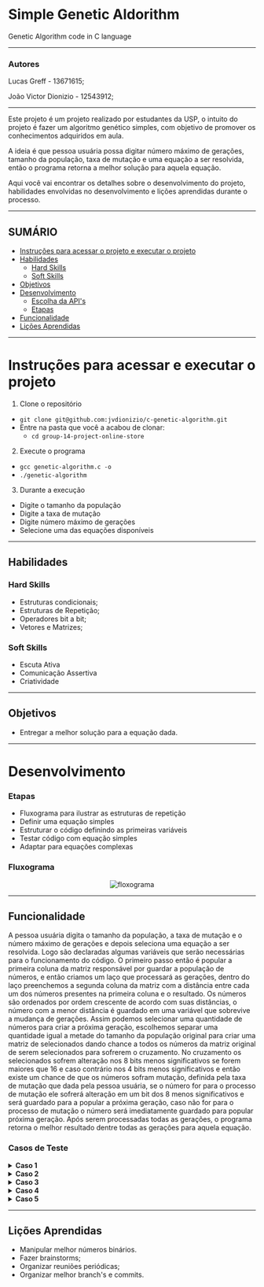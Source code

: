 # Simple Genetic Aldorithm
Genetic Algorithm code in C language

---

### Autores

Lucas Greff - 13671615;

João Victor Dionizio - 12543912;

---

Este projeto é um projeto realizado por estudantes da USP, o intuito do projeto é fazer um algoritmo genético simples, com objetivo de promover os conhecimentos adquiridos em aula.

A ideia é que pessoa usuária possa digitar número máximo de gerações, tamanho da população, taxa de mutação e uma equação a ser resolvida, então o programa retorna a melhor solução para aquela equação.

Aqui você vai encontrar os detalhes sobre o desenvolvimento do projeto, habilidades envolvidas no desenvolvimento e lições aprendidas durante o processo.

---

## SUMÁRIO

- [Instruções para acessar o projeto e executar o projeto](#instruções-para-acessar-e-executar-o-projeto)
- [Habilidades](#habilidades)
  - [Hard Skills](#hard-skills)
  - [Soft Skills](#soft-skills)
- [Objetivos](#objetivos)
- [Desenvolvimento](#desenvolvimento)
  - [Escolha da API's](#escolha-das-apis)
  - [Etapas](#etapas)
- [Funcionalidade](#funcionalidade)
- [Lições Aprendidas](#lições-aprendidas)

---

# Instruções para acessar e executar o projeto

1. Clone o repositório

- `git clone git@github.com:jvdionizio/c-genetic-algorithm.git`
- Entre na pasta que você a acabou de clonar:
  - `cd group-14-project-online-store`

2. Execute o programa

- `gcc genetic-algorithm.c -o`
- `./genetic-algorithm`

3. Durante a execução

- Digite o tamanho da população
- Digite a taxa de mutação
- Digite número máximo de gerações
- Selecione uma das equações disponíveis

---

## Habilidades

### Hard Skills

- Estruturas condicionais;
- Estruturas de Repetição;
- Operadores bit a bit;
- Vetores e Matrizes;

### Soft Skills

- Escuta Ativa
- Comunicação Assertiva
- Criatividade

---

## Objetivos

- Entregar a melhor solução para a equação dada.

---

# Desenvolvimento

### Etapas

- Fluxograma para ilustrar as estruturas de repetição
- Definir uma equação simples
- Estruturar o código definindo as primeiras variáveis
- Testar código com equação simples
- Adaptar para equações complexas

### Fluxograma

<p align="center"><img src="" alt="floxograma"></p>

---
## Funcionalidade

A pessoa usuária digita o tamanho da população, a taxa de mutação e o número máximo de gerações e depois seleciona uma equação a ser resolvida. Logo são declaradas algumas variáveis que serão necessárias para o funcionamento do código. O primeiro passo então é popular a primeira coluna da matriz responsável por guardar a população de números, e então criamos um laço que processará as gerações, dentro do laço preenchemos a segunda coluna da matriz com a distância entre cada um dos números presentes na primeira coluna e o resultado. Os números são ordenados por ordem crescente de acordo com suas distâncias, o número com a menor distância é guardado em uma variável que sobrevive a mudança de gerações. Assim podemos selecionar uma quantidade de números para criar a próxima geração, escolhemos separar uma quantidade igual a metade do tamanho da população original para criar uma matriz de selecionados dando chance a todos os números da matriz original de serem selecionados para sofrerem o cruzamento. No cruzamento os selecionados sofrem alteração nos 8 bits menos significativos se forem maiores que 16 e caso contrário nos 4 bits menos significativos e então existe um chance de que os números sofram mutação, definida pela taxa de mutação que dada pela pessoa usuária, se o número for para o processo de mutação ele sofrerá alteração em um bit dos 8 menos significativos e será guardado para a popular a próxima geração, caso não for para o processo de mutação o número será imediatamente guardado para popular próxima geração. Após serem processadas todas as gerações, o programa retorna o melhor resultado dentre todas as gerações para aquela equação.

### Casos de Teste

  <details>
    <summary><strong>Caso 1</strong></summary>

    Tamanho da População: 20

    Taxa de Mutação(%): 7

    Número Máximo de Gerações: 4

    Selecione a Equação:
    1 -> x-7 = 0 (Raiz: 7)

    2 -> x^2 - 2x + 1 (Raiz: 1)

    3 -> x^2 + x - 6 (Raízes: -3 e 2)

    4 -> x^2 - 4x + 5 (Raízes: não possui raiz real)

    5 -> x^5 + 2x^4 + 3x^3 + 4x^2 + 5x + 6 (Raízes: a descobrir)
    1
    População Original: 63 68 11 177 127 97 244 219 32 79 182 61 7 117 104 66 100 216 182 215
    Geração: 1
    (número/distância)

    (7/0)(11/4)(32/25)(61/54)(63/56)(66/59)(68/61)(79/72)(97/90)(100/93)(104/97)(117/110)(127/120)(177/170)(182/175)(182/175)(215/208)(216/209)(219/212)(244/237)

    Selecionados:
    (7/0)(11/4)(11/4)(11/4)(11/4)(11/4)(11/4)(11/4)(32/25)(32/25)

    Melhor de todos: (7/0)
    Nova população pré-mutação: 7 11 11 11 11 11 11 11 11 11 11 11 11 11 8 3 32 32 3 4
    Nova população: 7 11 27 75 11 11 11 11 11 11 11 11 11 11 8 3 32 32 3 4
    --------------------
    Geração: 2
    (número/distância)

    (3/-4)(3/-4)(4/-3)(7/0)(8/1)(11/4)(11/4)(11/4)(11/4)(11/4)(11/4)(11/4)(11/4)(11/4)(11/4)(11/4)(27/20)(32/25)(32/25)(75/68)

    Selecionados:
    (3/-4)(3/-4)(3/-4)(3/-4)(3/-4)(3/-4)(3/-4)(3/-4)(3/-4)(3/-4)

    Melhor de todos: (7/0)
    Nova população pré-mutação: 3 3 3 3 3 3 3 3 3 3 3 3 3 3 3 3 3 3 3 3
    Nova população: 3 3 3 3 3 3 3 3 3 3 3 3 3 3 3 3 3 3 3 3
    --------------------
    Geração: 3
    (número/distância)

    (3/-4)(3/-4)(3/-4)(3/-4)(3/-4)(3/-4)(3/-4)(3/-4)(3/-4)(3/-4)(3/-4)(3/-4)(3/-4)(3/-4)(3/-4)(3/-4)(3/-4)(3/-4)(3/-4)(3/-4)

    Selecionados:
    (3/-4)(3/-4)(3/-4)(3/-4)(3/-4)(3/-4)(3/-4)(3/-4)(3/-4)(3/-4)

    Melhor de todos: (7/0)
    Nova população pré-mutação: 3 3 3 3 3 3 3 3 3 3 3 3 3 3 3 3 3 3 3 3
    Nova população: 3 3 3 3 3 3 3 3 3 3 3 3 3 3 3 3 3 3 3 3
    --------------------
    Geração: 4
    (número/distância)

    (3/-4)(3/-4)(3/-4)(3/-4)(3/-4)(3/-4)(3/-4)(3/-4)(3/-4)(3/-4)(3/-4)(3/-4)(3/-4)(3/-4)(3/-4)(3/-4)(3/-4)(3/-4)(3/-4)(3/-4)

    Selecionados:
    (3/-4)(3/-4)(3/-4)(3/-4)(3/-4)(3/-4)(3/-4)(3/-4)(3/-4)(3/-4)

    Melhor de todos: (7/0)
    Nova população pré-mutação: 3 3 3 3 3 3 3 3 3 3 3 3 3 3 3 3 3 3 3 3
    Nova população: 3 3 7 3 3 3 3 3 3 3 3 3 1 3 3 3 3 3 3 3

  </details>

  <details>
    <summary><strong>Caso 2</strong></summary>

    Tamanho da População: 30

    Taxa de Mutação(%): 7

    Número Máximo de Gerações: 5

    Selecione a Equação:
    1 -> x-7 = 0 (Raiz: 7)

    2 -> x^2 - 2x + 1 (Raiz: 1)

    3 -> x^2 + x - 6 (Raízes: -3 e 2)

    4 -> x^2 - 4x + 5 (Raízes: não possui raiz real)

    5 -> x^5 + 2x^4 + 3x^3 + 4x^2 + 5x + 6 (Raízes: a descobrir)
    2
    População Original: 64 11 62 207 110 181 163 233 176 237 172 118 129 60 127 98 211 218 189 131 5 15 5 196 135 134 36 105 4 230
    Geração: 1
    (número/distância)

    (4/9)(5/16)(5/16)(11/100)(15/196)(36/1225)(60/3481)(62/3721)(64/3969)(98/9409)(105/10816)(110/11881)(118/13689)(127/15876)(129/16384)(131/16900)(134/17689)(135/17956)(163/26244)(172/29241)(176/30625)(181/32400)(189/35344)(196/38025)(207/42436)(211/44100)(218/47089)(230/52441)(233/53824)(237/55696)

    Selecionados:
    (4/9)(5/16)(5/16)(5/16)(5/16)(5/16)(5/16)(5/16)(5/16)(5/16)(5/16)(5/16)(5/16)(5/16)(5/16)

    Melhor de todos: (4/9)
    Nova população pré-mutação: 5 4 5 5 5 5 5 5 5 5 5 5 5 5 5 5 5 5 5 5 5 5 5 5 5 5 5 5 4 5
    Nova população: 5 4 5 5 5 5 5 4 5 5 5 5 5 5 69 5 5 5 7 5 5 5 5 5 5 5 5 5 4 5
    --------------------
    Geração: 2
    (número/distância)

    (4/9)(4/9)(4/9)(5/16)(5/16)(5/16)(5/16)(5/16)(5/16)(5/16)(5/16)(5/16)(5/16)(5/16)(5/16)(5/16)(5/16)(5/16)(5/16)(5/16)(5/16)(5/16)(5/16)(5/16)(5/16)(5/16)(5/16)(5/16)(7/36)(69/4624)

    Selecionados:
    (4/9)(4/9)(4/9)(4/9)(4/9)(4/9)(4/9)(4/9)(4/9)(4/9)(4/9)(4/9)(4/9)(4/9)(4/9)

    Melhor de todos: (4/9)
    Nova população pré-mutação: 4 4 4 4 4 4 4 4 4 4 4 4 4 4 4 4 4 4 4 4 4 4 4 4 4 4 4 4 4 4
    Nova população: 4 4 4 4 4 4 4 4 4 4 4 4 4 4 4 4 4 4 4 4 4 36 4 4 4 4 4 4 4 4
    --------------------
    Geração: 3
    (número/distância)

    (4/9)(4/9)(4/9)(4/9)(4/9)(4/9)(4/9)(4/9)(4/9)(4/9)(4/9)(4/9)(4/9)(4/9)(4/9)(4/9)(4/9)(4/9)(4/9)(4/9)(4/9)(4/9)(4/9)(4/9)(4/9)(4/9)(4/9)(4/9)(4/9)(36/1225)

    Selecionados:
    (4/9)(4/9)(4/9)(4/9)(4/9)(4/9)(4/9)(4/9)(4/9)(4/9)(4/9)(4/9)(4/9)(4/9)(4/9)

    Melhor de todos: (4/9)
    Nova população pré-mutação: 4 4 4 4 4 4 4 4 4 4 4 4 4 4 4 4 4 4 4 4 4 4 4 4 4 4 4 4 4 4
    Nova população: 4 4 4 4 4 4 4 4 4 4 4 4 4 4 4 4 4 68 4 4 4 4 4 4 4 4 4 4 4 4
    --------------------
    Geração: 4
    (número/distância)

    (4/9)(4/9)(4/9)(4/9)(4/9)(4/9)(4/9)(4/9)(4/9)(4/9)(4/9)(4/9)(4/9)(4/9)(4/9)(4/9)(4/9)(4/9)(4/9)(4/9)(4/9)(4/9)(4/9)(4/9)(4/9)(4/9)(4/9)(4/9)(4/9)(68/4489)

    Selecionados:
    (4/9)(4/9)(4/9)(4/9)(4/9)(4/9)(4/9)(4/9)(4/9)(4/9)(4/9)(4/9)(4/9)(4/9)(4/9)

    Melhor de todos: (4/9)
    Nova população pré-mutação: 4 4 4 4 4 4 4 4 4 4 4 4 4 4 4 4 4 4 4 4 4 4 4 4 4 4 4 4 4 4
    Nova população: 4 4 4 4 4 4 4 4 4 4 0 20 4 4 6 4 4 68 4 4 4 4 4 4 4 4 4 4 4 36
    --------------------
    Geração: 5
    (número/distância)

    (0/1)(4/9)(4/9)(4/9)(4/9)(4/9)(4/9)(4/9)(4/9)(4/9)(4/9)(4/9)(4/9)(4/9)(4/9)(4/9)(4/9)(4/9)(4/9)(4/9)(4/9)(4/9)(4/9)(4/9)(4/9)(4/9)(6/25)(20/361)(36/1225)(68/4489)

    Selecionados:
    (0/1)(4/9)(4/9)(4/9)(4/9)(4/9)(4/9)(4/9)(4/9)(4/9)(4/9)(4/9)(4/9)(4/9)(4/9)

    Melhor de todos: (0/1)
    Nova população pré-mutação: 0 4 4 4 4 4 4 4 4 4 4 4 4 4 4 4 4 4 4 4 4 4 4 4 4 4 4 4 4 0
    Nova população: 0 4 4 4 4 4 4 4 4 4 4 4 4 4 4 4 4 4 4 4 4 4 4 4 4 4 4 4 4 0
    --------------------

  </details>

  <details>
    <summary><strong>Caso 3</strong></summary>

    Tamanho da População: 30

    Taxa de Mutação(%): 7

    Número Máximo de Gerações: 5

    Selecione a Equação:
    1 -> x-7 = 0 (Raiz: 7)

    2 -> x^2 - 2x + 1 (Raiz: 1)

    3 -> x^2 + x - 6 (Raízes: -3 e 2)

    4 -> x^2 - 4x + 5 (Raízes: não possui raiz real)

    5 -> x^5 + 2x^4 + 3x^3 + 4x^2 + 5x + 6 (Raízes: a descobrir)
    3
    População Original: 223 44 89 97 48 7 86 84 114 104 106 37 218 77 9 131 7 101 146 134 191 180 36 52 116 89 116 65 243 184
    Geração: 1
    (número/distância)

    (7/50)(7/50)(9/84)(36/1326)(37/1400)(44/1974)(48/2346)(52/2750)(65/4284)(77/6000)(84/7134)(86/7476)(89/8004)(89/8004)(97/9500)(101/10296)(104/10914)(106/11336)(114/13104)(116/13566)(116/13566)(131/17286)(134/18084)(146/21456)(180/32574)(184/34034)(191/36666)(218/47736)(223/49946)(243/59286)

    Selecionados:
    (7/50)(7/50)(7/50)(7/50)(9/84)(9/84)(9/84)(9/84)(9/84)(9/84)(9/84)(9/84)(9/84)(9/84)(9/84)

    Melhor de todos: (7/50)
    Nova população pré-mutação: 7 7 7 7 7 7 5 11 9 9 9 9 9 9 9 9 9 9 9 9 9 9 9 9 9 9 9 9 11 5
    Nova população: 7 7 7 7 7 7 37 11 9 9 9 9 9 9 9 9 9 9 8 9 9 9 9 9 9 1 9 9 3 5
    --------------------
    Geração: 2
    (número/distância)

    (1/-4)(3/6)(5/24)(7/50)(7/50)(7/50)(7/50)(7/50)(7/50)(8/66)(9/84)(9/84)(9/84)(9/84)(9/84)(9/84)(9/84)(9/84)(9/84)(9/84)(9/84)(9/84)(9/84)(9/84)(9/84)(9/84)(9/84)(9/84)(11/126)(37/1400)

    Selecionados:
    (1/-4)(3/6)(3/6)(3/6)(3/6)(3/6)(3/6)(3/6)(3/6)(3/6)(3/6)(3/6)(3/6)(3/6)(3/6)

    Melhor de todos: (1/-4)
    Nova população pré-mutação: 3 1 3 3 3 3 3 3 3 3 3 3 3 3 3 3 3 3 3 3 3 3 3 3 3 3 3 3 1 3
    Nova população: 3 33 3 3 3 3 3 3 3 3 3 3 2 3 3 3 11 3 3 3 3 3 3 3 3 3 3 3 1 3
    --------------------
    Geração: 3
    (número/distância)

    (1/-4)(2/0)(3/6)(3/6)(3/6)(3/6)(3/6)(3/6)(3/6)(3/6)(3/6)(3/6)(3/6)(3/6)(3/6)(3/6)(3/6)(3/6)(3/6)(3/6)(3/6)(3/6)(3/6)(3/6)(3/6)(3/6)(3/6)(3/6)(11/126)(33/1116)

    Selecionados:
    (1/-4)(2/0)(2/0)(2/0)(2/0)(2/0)(2/0)(2/0)(2/0)(2/0)(2/0)(2/0)(2/0)(2/0)(2/0)

    Melhor de todos: (2/0)
    Nova população pré-mutação: 2 1 2 2 2 2 2 2 2 2 2 2 2 2 2 2 2 2 2 2 2 2 2 2 2 2 2 2 1 2
    Nova população: 3 1 2 2 2 2 2 2 2 2 2 2 2 2 2 2 2 2 2 2 2 2 2 2 2 2 3 2 1 2
    --------------------
    Geração: 4
    (número/distância)

    (1/-4)(1/-4)(2/0)(2/0)(2/0)(2/0)(2/0)(2/0)(2/0)(2/0)(2/0)(2/0)(2/0)(2/0)(2/0)(2/0)(2/0)(2/0)(2/0)(2/0)(2/0)(2/0)(2/0)(2/0)(2/0)(2/0)(2/0)(2/0)(3/6)(3/6)

    Selecionados:
    (1/-4)(1/-4)(1/-4)(1/-4)(2/0)(2/0)(2/0)(2/0)(2/0)(2/0)(2/0)(2/0)(2/0)(2/0)(2/0)

    Melhor de todos: (2/0)
    Nova população pré-mutação: 1 1 1 1 1 1 2 1 2 2 2 2 2 2 2 2 2 2 2 2 2 2 2 2 2 2 2 2 1 2
    Nova população: 1 1 1 1 1 33 2 1 2 2 2 2 2 2 2 2 2 2 2 2 2 2 2 2 2 2 2 2 1 2
    --------------------
    Geração: 5
    (número/distância)

    (1/-4)(1/-4)(1/-4)(1/-4)(1/-4)(1/-4)(1/-4)(2/0)(2/0)(2/0)(2/0)(2/0)(2/0)(2/0)(2/0)(2/0)(2/0)(2/0)(2/0)(2/0)(2/0)(2/0)(2/0)(2/0)(2/0)(2/0)(2/0)(2/0)(2/0)(33/1116)

    Selecionados:
    (1/-4)(1/-4)(1/-4)(1/-4)(1/-4)(1/-4)(1/-4)(1/-4)(1/-4)(1/-4)(1/-4)(1/-4)(1/-4)(1/-4)(1/-4)

    Melhor de todos: (2/0)
    Nova população pré-mutação: 1 1 1 1 1 1 1 1 1 1 1 1 1 1 1 1 1 1 1 1 1 1 1 1 1 1 1 1 1 1
    Nova população: 1 1 1 1 1 1 1 1 1 1 1 1 33 33 9 1 1 1 1 1 1 1 1 1 1 1 1 1 1 1
    --------------------

  </details>

  <details>
  <summary><strong>Caso 4</strong></summary>

    Tamanho da População: 30

    Taxa de Mutação(%): 7

    Número Máximo de Gerações: 5

    Selecione a Equação:
    1 -> x-7 = 0 (Raiz: 7)

    2 -> x^2 - 2x + 1 (Raiz: 1)

    3 -> x^2 + x - 6 (Raízes: -3 e 2)

    4 -> x^2 - 4x + 5 (Raízes: não possui raiz real)

    5 -> x^5 + 2x^4 + 3x^3 + 4x^2 + 5x + 6 (Raízes: a descobrir)
    4
    População Original: 134 79 151 152 130 86 114 32 63 38 22 13 228 168 144 117 217 145 142 85 153 157 45 187 190 190 106 108 223 167
    Geração: 1
    (número/distância)

    (13/122)(22/401)(32/901)(38/1297)(45/1850)(63/3722)(79/5930)(85/6890)(86/7057)(106/10817)(108/11237)(114/12545)(117/13226)(130/16385)(134/17425)(142/19601)(144/20165)(145/20450)(151/22202)(152/22501)(153/22802)(157/24026)(167/27226)(168/27557)(187/34226)(190/35345)(190/35345)(217/46226)(223/48842)(228/51077)

    Selecionados:
    (13/122)(22/401)(22/401)(22/401)(22/401)(22/401)(22/401)(22/401)(22/401)(22/401)(22/401)(22/401)(22/401)(22/401)(22/401)

    Melhor de todos: (13/122)
    Nova população pré-mutação: 14 5 22 22 22 22 22 22 22 22 22 22 22 22 22 22 22 22 22 22 22 22 22 22 22 22 22 22 5 14
    Nova população: 14 5 22 22 22 22 22 22 22 22 22 22 22 22 22 22 22 23 22 22 22 22 22 22 22 22 22 22 5 14
    --------------------
    Geração: 2
    (número/distância)

    (5/10)(5/10)(14/145)(14/145)(22/401)(22/401)(22/401)(22/401)(22/401)(22/401)(22/401)(22/401)(22/401)(22/401)(22/401)(22/401)(22/401)(22/401)(22/401)(22/401)(22/401)(22/401)(22/401)(22/401)(22/401)(22/401)(22/401)(22/401)(22/401)(23/442)

    Selecionados:
    (5/10)(5/10)(5/10)(5/10)(5/10)(14/145)(14/145)(14/145)(14/145)(14/145)(14/145)(14/145)(14/145)(14/145)(14/145)

    Melhor de todos: (5/10)
    Nova população pré-mutação: 5 5 5 5 5 5 5 5 6 13 14 14 14 14 14 14 14 14 14 14 14 14 14 14 14 14 14 14 13 6
    Nova população: 5 5 1 1 5 5 5 5 6 13 14 14 14 14 14 30 14 14 14 46 14 14 14 14 14 14 14 14 13 6
    --------------------
    Geração: 3
    (número/distância)

    (1/2)(1/2)(5/10)(5/10)(5/10)(5/10)(5/10)(5/10)(6/17)(6/17)(13/122)(13/122)(14/145)(14/145)(14/145)(14/145)(14/145)(14/145)(14/145)(14/145)(14/145)(14/145)(14/145)(14/145)(14/145)(14/145)(14/145)(14/145)(30/785)(46/1937)

    Selecionados:
    (1/2)(1/2)(1/2)(5/10)(5/10)(5/10)(5/10)(5/10)(5/10)(5/10)(5/10)(5/10)(5/10)(5/10)(5/10)

    Melhor de todos: (1/2)
    Nova população pré-mutação: 1 1 1 1 1 5 5 5 5 5 5 5 5 5 5 5 5 5 5 5 5 5 5 5 5 5 5 5 5 1
    Nova população: 1 1 1 1 1 5 5 5 69 5 5 5 5 5 5 5 5 69 5 5 5 5 5 5 5 5 5 5 5 1
    --------------------
    Geração: 4
    (número/distância)

    (1/2)(1/2)(1/2)(1/2)(1/2)(1/2)(5/10)(5/10)(5/10)(5/10)(5/10)(5/10)(5/10)(5/10)(5/10)(5/10)(5/10)(5/10)(5/10)(5/10)(5/10)(5/10)(5/10)(5/10)(5/10)(5/10)(5/10)(5/10)(69/4490)(69/4490)

    Selecionados:
    (1/2)(1/2)(1/2)(1/2)(1/2)(1/2)(1/2)(1/2)(1/2)(1/2)(1/2)(1/2)(1/2)(1/2)(1/2)

    Melhor de todos: (1/2)
    Nova população pré-mutação: 1 1 1 1 1 1 1 1 1 1 1 1 1 1 1 1 1 1 1 1 1 1 1 1 1 1 1 1 1 1
    Nova população: 65 1 1 1 1 1 1 1 1 1 1 1 1 1 1 1 1 1 1 1 1 1 33 1 1 1 1 1 1 33
    --------------------
    Geração: 5
    (número/distância)

    (1/2)(1/2)(1/2)(1/2)(1/2)(1/2)(1/2)(1/2)(1/2)(1/2)(1/2)(1/2)(1/2)(1/2)(1/2)(1/2)(1/2)(1/2)(1/2)(1/2)(1/2)(1/2)(1/2)(1/2)(1/2)(1/2)(1/2)(33/962)(33/962)(65/3970)

    Selecionados:
    (1/2)(1/2)(1/2)(1/2)(1/2)(1/2)(1/2)(1/2)(1/2)(1/2)(1/2)(1/2)(1/2)(1/2)(1/2)

    Melhor de todos: (1/2)
    Nova população pré-mutação: 1 1 1 1 1 1 1 1 1 1 1 1 1 1 1 1 1 1 1 1 1 1 1 1 1 1 1 1 1 1
    Nova população: 1 65 1 1 1 1 1 1 17 1 1 1 1 1 1 1 1 1 1 1 1 1 1 1 1 1 1 1 1 1
    --------------------

  </details>
  

  <details>
    <summary><strong>Caso 5</strong></summary>

    Tamanho da População: 30

    Taxa de Mutação(%): 7

    Número Máximo de Gerações: 5

    Selecione a Equação:
    1 -> x-7 = 0 (Raiz: 7)

    2 -> x^2 - 2x + 1 (Raiz: 1)

    3 -> x^2 + x - 6 (Raízes: -3 e 2)

    4 -> x^2 - 4x + 5 (Raízes: não possui raiz real)

    5 -> x^5 - 2x^4 + 3x^3 - 4x^2 + 5x - 6 (Raízes: a descobrir)
    5
    População Original: 139 3 172 70 111 190 239 45 32 156 186 124 188 168 70 146 135 176 35 19 89 214 168 83 104 75 83 87 153 201
    Geração: 1
    (número/distância)

    (3/135)(19/2234679)(32/31551642)(35/49644519)(45/176592369)(70/1633689744)(70/1633689744)(75/2311009119)(83/3845812215)(83/3845812215)(87/4871575347)(89/5460658629)(104/11935889154)(111/16551021627)(124/28849066854)(135/44183342019)(139/51150222879)(146/65438799132)(153/82755825285)(156/91216390662)(168/132248746050)(168/132248746050)(172/148801367382)(176/166971420522)(186/220245678852)(188/232370684070)(190/245023913544)(201/324840120597)(214/444651225504)(239/773326376379)

    Selecionados:
    (3/135)(19/2234679)(19/2234679)(32/31551642)(32/31551642)(32/31551642)(32/31551642)(32/31551642)(32/31551642)(32/31551642)(32/31551642)(32/31551642)(32/31551642)(32/31551642)(32/31551642)

    Melhor de todos: (3/135)
    Nova população pré-mutação: 3 3 19 19 16 35 32 32 32 32 32 32 32 32 32 32 32 32 32 32 32 32 32 32 32 32 32 32 3 0
    Nova população: 3 3 19 19 16 35 32 32 32 32 32 32 32 32 32 32 32 32 32 32 34 32 32 32 32 32 32 32 3 0
    --------------------
    Geração: 2
    (número/distância)

    (0/-6)(3/135)(3/135)(3/135)(16/928842)(19/2234679)(19/2234679)(32/31551642)(32/31551642)(32/31551642)(32/31551642)(32/31551642)(32/31551642)(32/31551642)(32/31551642)(32/31551642)(32/31551642)(32/31551642)(32/31551642)(32/31551642)(32/31551642)(32/31551642)(32/31551642)(32/31551642)(32/31551642)(32/31551642)(32/31551642)(32/31551642)(34/42876204)(35/49644519)

    Selecionados:
    (0/-6)(3/135)(3/135)(3/135)(3/135)(3/135)(3/135)(3/135)(3/135)(3/135)(3/135)(3/135)(3/135)(3/135)(3/135)

    Melhor de todos: (0/-6)
    Nova população pré-mutação: 3 0 3 3 3 3 3 3 3 3 3 3 3 3 3 3 3 3 3 3 3 3 3 3 3 3 3 3 0 3
    Nova população: 3 0 3 3 3 3 3 3 67 3 3 3 3 3 3 3 3 3 3 3 3 3 3 11 3 3 3 3 0 3
    --------------------
    Geração: 3
    (número/distância)

    (0/-6)(0/-6)(3/135)(3/135)(3/135)(3/135)(3/135)(3/135)(3/135)(3/135)(3/135)(3/135)(3/135)(3/135)(3/135)(3/135)(3/135)(3/135)(3/135)(3/135)(3/135)(3/135)(3/135)(3/135)(3/135)(3/135)(3/135)(3/135)(11/135327)(67/1310707527)

    Selecionados:
    (0/-6)(0/-6)(0/-6)(0/-6)(0/-6)(0/-6)(0/-6)(0/-6)(0/-6)(0/-6)(0/-6)(0/-6)(0/-6)(0/-6)(0/-6)

    Melhor de todos: (0/-6)
    Nova população pré-mutação: 0 0 0 0 0 0 0 0 0 0 0 0 0 0 0 0 0 0 0 0 0 0 0 0 0 0 0 0 0 0
    Nova população: 0 0 0 0 0 1 0 0 0 0 0 0 0 0 0 0 0 0 0 0 0 0 0 0 0 0 0 0 0 8
    --------------------
    Geração: 4
    (número/distância)

    (0/-6)(0/-6)(0/-6)(0/-6)(0/-6)(0/-6)(0/-6)(0/-6)(0/-6)(0/-6)(0/-6)(0/-6)(0/-6)(0/-6)(0/-6)(0/-6)(0/-6)(0/-6)(0/-6)(0/-6)(0/-6)(0/-6)(0/-6)(0/-6)(0/-6)(0/-6)(0/-6)(0/-6)(1/-3)(8/25890)

    Selecionados:
    (0/-6)(0/-6)(0/-6)(0/-6)(0/-6)(0/-6)(0/-6)(0/-6)(0/-6)(0/-6)(0/-6)(0/-6)(0/-6)(0/-6)(0/-6)

    Melhor de todos: (0/-6)
    Nova população pré-mutação: 0 0 0 0 0 0 0 0 0 0 0 0 0 0 0 0 0 0 0 0 0 0 0 0 0 0 0 0 0 0
    Nova população: 0 0 0 0 0 0 0 0 0 0 0 0 0 0 0 0 0 0 0 32 0 0 0 0 0 0 0 0 32 0
    --------------------
    Geração: 5
    (número/distância)

    (0/-6)(0/-6)(0/-6)(0/-6)(0/-6)(0/-6)(0/-6)(0/-6)(0/-6)(0/-6)(0/-6)(0/-6)(0/-6)(0/-6)(0/-6)(0/-6)(0/-6)(0/-6)(0/-6)(0/-6)(0/-6)(0/-6)(0/-6)(0/-6)(0/-6)(0/-6)(0/-6)(0/-6)(32/31551642)(32/31551642)

    Selecionados:
    (0/-6)(0/-6)(0/-6)(0/-6)(0/-6)(0/-6)(0/-6)(0/-6)(0/-6)(0/-6)(0/-6)(0/-6)(0/-6)(0/-6)(0/-6)

    Melhor de todos: (0/-6)
    Nova população pré-mutação: 0 0 0 0 0 0 0 0 0 0 0 0 0 0 0 0 0 0 0 0 0 0 0 0 0 0 0 0 0 0
    Nova população: 0 0 0 0 0 0 0 0 0 0 0 0 0 0 0 0 0 0 0 0 0 0 0 0 0 0 0 0 0 0
    --------------------

  </details>

---
## Lições Aprendidas

- Manipular melhor números binários.
- Fazer brainstorms;
- Organizar reuniões periódicas;
- Organizar melhor branch's e commits.
